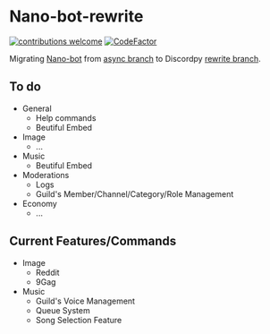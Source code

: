# Nano-bot-rewrite
[![contributions welcome](https://img.shields.io/badge/contributions-welcome-brightgreen.svg?style=flat)](https://github.com/MadeYoga/Nano-Rewrite/issues)
[![CodeFactor](https://www.codefactor.io/repository/github/madeyoga/nano-rewrite/badge)](https://www.codefactor.io/repository/github/madeyoga/nano-rewrite)

Migrating [Nano-bot](https://github.com/MadeYoga/Nano-Bot) from [async branch](https://github.com/Rapptz/discord.py) 
to Discordpy [rewrite branch](https://github.com/Rapptz/discord.py/tree/rewrite). 

## To do
- General
  - Help commands
  - Beutiful Embed
- Image
  - ...
- Music
  - Beutiful Embed            
- Moderations
  - Logs
  - Guild's Member/Channel/Category/Role Management
- Economy
  - ...

## Current Features/Commands
- Image 
  - Reddit
  - 9Gag
- Music
  - Guild's Voice Management
  - Queue System
  - Song Selection Feature
